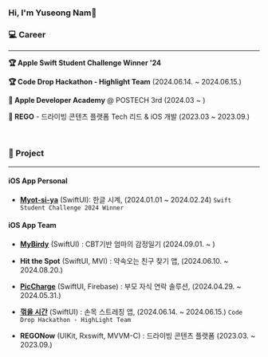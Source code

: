 ### Hi, I'm Yuseong Nam👋

### 💻 Career

---
**🏆 Apple Swift Student Challenge Winner '24**

**🏆 Code Drop Hackathon - Highlight Team** (2024.06.14. ~ 2024.06.15.)

**🍎 Apple Developer Academy** @ POSTECH 3rd (2024.03 ~ )

**🏢 REGO** - 드라이빙 콘텐츠 플랫폼 Tech 리드 & iOS 개발 (2023.03 ~ 2023.09.)

<br />

### 📱 Project

---

#### iOS App Personal

- [**Myot-si-ya**](https://github.com/99yuseong/myot-si-ya) (SwiftUI): 한글 시계, (2024.01.01 ~ 2024.02.24) `Swift Student Challenge 2024 Winner`


#### iOS App Team

- [**MyBirdy**](https://apps.apple.com/kr/app/%EB%A7%88%EC%9D%B4%EB%B2%84%EB%94%94/id6737018659) (SwiftUI) : CBT기반 엄마의 감정일기 (2024.09.01. ~ )
  
- **Hit the Spot** (SwiftUI, MVI) : 약속오는 친구 찾기 앱, (2024.06.10. ~ 2024.08.20.)
  
- [**PicCharge**](https://github.com/DeveloperAcademy-POSTECH/2024-MC2-M09-PoHyoja) (SwiftUI, Firebase) : 부모 자식 연락 솔루션, (2024.04.29. ~ 2024.05.31.)

- [**꺾을 시간**](https://github.com/Code-Drop-DevAcademy/2024-Team-3) (SwiftUI) : 손목 스트레칭 앱, (2024.06.14. ~ 2024.06.15.) `Code Drop Hackathon - HighLight Team`
  
- **REGONow** (UIKit, Rxswift, MVVM-C) : 드라이빙 콘텐츠 플랫폼 (2023.03. ~ 2023.09.)

